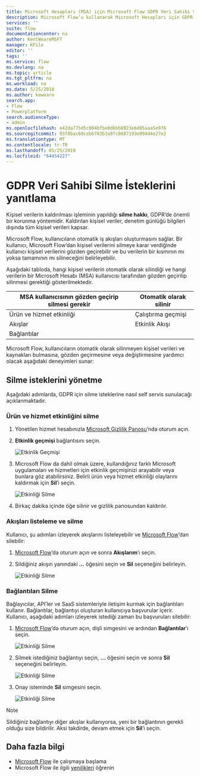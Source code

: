 ```yaml
---
title: Microsoft Hesapları (MSA) için Microsoft Flow GDPR Veri Sahibi Silme İstekleri | Microsoft Docs
description: Microsoft Flow’u kullanarak Microsoft Hesapları için GDPR Veri Sahibi Silme İsteklerini yanıtlamayı öğrenin.
services: ''
suite: flow
documentationcenter: na
author: KentWeareMSFT
manager: KFile
editor: ''
tags: ''
ms.service: flow
ms.devlang: na
ms.topic: article
ms.tgt_pltfrm: na
ms.workload: na
ms.date: 5/25/2018
ms.author: keweare
search.app:
- Flow
- Powerplatform
search.audienceType:
- admin
ms.openlocfilehash: e42da775d5c004bfbe0d6bb8923e6d05aaa5e976
ms.sourcegitcommit: 93f8bac60cebb783b3a8fc8887193e094d4e27e2
ms.translationtype: MT
ms.contentlocale: tr-TR
ms.lasthandoff: 05/25/2019
ms.locfileid: "64454227"
---
```

# <a name="respond-to-gdpr-data-subject-delete-requests"></a>GDPR Veri Sahibi Silme İsteklerini yanıtlama

Kişisel verilerin kaldırılması işleminin yapıldığı **silme hakkı**, GDPR’de önemli bir korunma yöntemidir. Kaldırılan kişisel veriler, denetim günlüğü bilgileri dışında tüm kişisel verileri kapsar.

Microsoft Flow, kullanıcıların otomatik iş akışları oluşturmasını sağlar. Bir kullanıcı, Microsoft Flow’dan kişisel verilerini silmeye karar verdiğinde kullanıcı kişisel verilerini gözden geçirebilir ve bu verilerin bir kısmının mı yoksa tamamının mı silineceğini belirleyebilir.

Aşağıdaki tabloda, hangi kişisel verilerin otomatik olarak silindiği ve hangi verilerin bir Microsoft Hesabı (MSA) kullanıcısı tarafından gözden geçirilip silinmesi gerektiği gösterilmektedir.

|MSA kullanıcısının gözden geçirip silmesi gerekir|Otomatik olarak silinir|
|------|------|
|Ürün ve hizmet etkinliği|Çalıştırma geçmişi|
|Akışlar|Etkinlik Akışı|
|Bağlantılar||

Microsoft Flow, kullanıcıların otomatik olarak silinmeyen kişisel verileri ve kaynakları bulmasına, gözden geçirmesine veya değiştirmesine yardımcı olacak aşağıdaki deneyimleri sunar:

## <a name="manage-delete-requests"></a>Silme isteklerini yönetme

Aşağıdaki adımlarda, GDPR için silme isteklerine nasıl self servis sunulacağı açıklanmaktadır.

### <a name="delete-product-and-service-activity"></a>Ürün ve hizmet etkinliğini silme

1. Yönetilen hizmet hesabınızla [Microsoft Gizlilik Panosu](https://account.microsoft.com/privacy/)’nda oturum açın.
1. **Etkinlik geçmişi** bağlantısını seçin.

    ![Etkinlik Geçmişi](./media/gdpr-dsr-export-msa/activityhistory.png)

1. Microsoft Flow da dahil olmak üzere, kullandığınız farklı Microsoft uygulamaları ve hizmetleri için etkinlik geçmişinizi arayabilir veya bunlara göz atabilirsiniz. Belirli ürün veya hizmet etkinliği olaylarını kaldırmak için **Sil**’i seçin.

    ![Etkinliği Silme](./media/gdpr-dsr-delete-msa/deleteevent.png)

1. Birkaç dakika içinde öğe silinir ve gizlilik panosundan kaldırılır.

### <a name="list-and-delete-flows"></a>Akışları listeleme ve silme

Kullanıcı, şu adımları izleyerek akışlarını listeleyebilir ve [Microsoft Flow](https://flow.microsoft.com)’dan silebilir:

1. [Microsoft Flow](https://flow.microsoft.com)’da oturum açın ve sonra **Akışlarım**’ı seçin.

1. Sildiğiniz akışın yanındaki **...** öğesini seçin ve **Sil** seçeneğini belirleyin.

    ![Etkinliği Silme](./media/gdpr-dsr-delete-msa/deleteflow.png)

### <a name="delete-connections"></a>Bağlantıları Silme

Bağlayıcılar, API’ler ve SaaS sistemleriyle iletişim kurmak için bağlantıları kullanır. Bağlantılar, bağlantıyı oluşturan kullanıcıya başvurular içerir. Kullanıcı, aşağıdaki adımları izleyerek istediği zaman bu başvuruları silebilir:

1. [Microsoft Flow](https://flow.microsoft.com)’da oturum açın, dişli simgesini ve ardından **Bağlantılar**’ı seçin.

    ![Etkinliği Silme](./media/gdpr-dsr-delete-msa/deleteconnections.png)

1. Silmek istediğiniz bağlantıyı seçin, **...** öğesini seçin ve sonra **Sil** seçeneğini belirleyin.

    ![Etkinliği Silme](./media/gdpr-dsr-delete-msa/delete-connection.png)

1. Onay isteminde **Sil** simgesini seçin.

    ![Etkinliği Silme](./media/gdpr-dsr-delete-msa/confirmdelete.png)

> [!NOTE]
> Sildiğiniz bağlantıyı diğer akışlar kullanıyorsa, yeni bir bağlantının gerekli olduğu size bildirilir. Aksi takdirde, devam etmek için **Sil**’i seçin.
>
>

## <a name="learn-more"></a>Daha fazla bilgi

* [Microsoft Flow](getting-started.md) ile çalışmaya başlama
* Microsoft Flow ile ilgili [yenilikleri](release-notes.md) öğrenin
